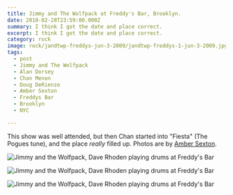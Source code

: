 ```yaml
---
title: Jimmy and The Wolfpack at Freddy's Bar, Brooklyn.
date: 2010-02-28T23:59:00.000Z
summary: I think I got the date and place correct.
excerpt: I think I got the date and place correct.
category: rock
image: rock/jandtwp-freddys-jun-3-2009/jandtwp-freddys-1-jun-3-2009.jpg
tags:
  - post
  - Jimmy and The Wolfpack
  - Alan Dorsey
  - Chan Menon
  - Doug DeRienzo
  - Amber Sexton
  - Freddys Bar
  - Brooklyn
  - NYC

---
```


This show was well attended, but then Chan started into "Fiesta" (The Pogues tune), and the place _really_ filled up.
Photos are by [Amber Sexton](https://ambersexton.com). 

![Jimmy and the Wolfpack, Dave Rhoden playing drums at Freddy's Bar](/static/img/rock/jandtwp-freddys-jun-3-2009/jandtwp-freddys-1-jun-3-2009.jpg "Jimmy and the Wolfpack, Dave Rhoden playing drums at Freddy's Bar")

![Jimmy and the Wolfpack, Dave Rhoden playing drums at Freddy's Bar](/static/img/rock/jandtwp-freddys-jun-3-2009/jandtwp-freddys-2-jun-3-2009.jpg "Jimmy and the Wolfpack, Dave Rhoden playing drums at Freddy's Bar")

![Jimmy and the Wolfpack, Dave Rhoden playing drums at Freddy's Bar](/static/img/rock/jandtwp-freddys-jun-3-2009/jandtwp-freddys-3-jun-3-2009.jpg "Jimmy and the Wolfpack, Dave Rhoden playing drums at Freddy's Bar")


